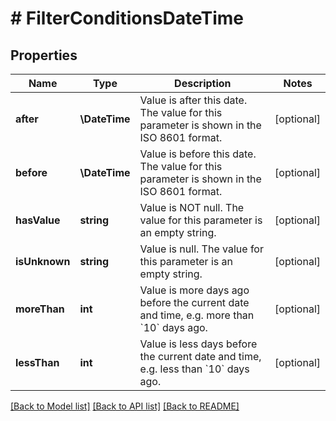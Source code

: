 # # FilterConditionsDateTime

## Properties

Name | Type | Description | Notes
------------ | ------------- | ------------- | -------------
**after** | **\DateTime** | Value is after this date. The value for this parameter is shown in the ISO 8601 format. | [optional]
**before** | **\DateTime** | Value is before this date. The value for this parameter is shown in the ISO 8601 format. | [optional]
**hasValue** | **string** | Value is NOT null. The value for this parameter is an empty string. | [optional]
**isUnknown** | **string** | Value is null. The value for this parameter is an empty string. | [optional]
**moreThan** | **int** | Value is more days ago before the current date and time, e.g. more than &#x60;10&#x60; days ago. | [optional]
**lessThan** | **int** | Value is less days before the current date and time, e.g. less than &#x60;10&#x60; days ago. | [optional]

[[Back to Model list]](../../README.md#models) [[Back to API list]](../../README.md#endpoints) [[Back to README]](../../README.md)
